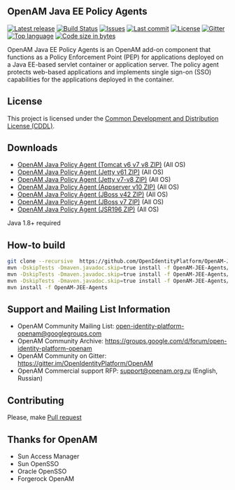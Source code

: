 ## OpenAM Java EE Policy Agents
[![Latest release](https://img.shields.io/github/release/OpenIdentityPlatform/OpenAM-JEE-Agents.svg)](https://github.com/OpenIdentityPlatform/OpenAM-JEE-Agents/releases)
[![Build Status](https://travis-ci.org/OpenIdentityPlatform/OpenAM-JEE-Agents.svg)](https://travis-ci.org/OpenIdentityPlatform/OpenAM-JEE-Agents)
[![Issues](https://img.shields.io/github/issues/OpenIdentityPlatform/OpenAM-JEE-Agents.svg)](https://github.com/OpenIdentityPlatform/OpenAM-JEE-Agents/issues)
[![Last commit](https://img.shields.io/github/last-commit/OpenIdentityPlatform/OpenAM-JEE-Agents.svg)](https://github.com/OpenIdentityPlatform/OpenAM-JEE-Agents/commits/master)
[![License](https://img.shields.io/badge/license-CDDL-blue.svg)](https://github.com/OpenIdentityPlatform/OpenAM-JEE-Agents/blob/master/LICENSE.md)
[![Gitter](https://img.shields.io/gitter/room/nwjs/nw.js.svg)](https://gitter.im/OpenIdentityPlatform/OpenAM)
[![Top language](https://img.shields.io/github/languages/top/OpenIdentityPlatform/OpenAM-JEE-Agents.svg)](https://github.com/OpenIdentityPlatform/OpenAM-JEE-Agents)
[![Code size in bytes](https://img.shields.io/github/languages/code-size/OpenIdentityPlatform/OpenAM-JEE-Agents.svg)](https://github.com/OpenIdentityPlatform/OpenAM-JEE-Agents)

OpenAM Java EE Policy Agents is an OpenAM add-on component that functions as a Policy Enforcement Point (PEP) for applications deployed on a Java EE-based servlet container or application server. The policy agent protects web-based applications and implements single sign-on (SSO) capabilities for the applications deployed in the container.

## License
This project is licensed under the [Common Development and Distribution License (CDDL)](https://github.com/OpenIdentityPlatform/OpenAM-JEE-Agents/blob/master/LICENSE.md). 

## Downloads 
* [OpenAM Java Policy Agent (Tomcat v6 v7 v8 ZIP)](https://github.com/OpenIdentityPlatform/OpenAM-JEE-Agents/releases) (All OS)
* [OpenAM Java Policy Agent (Jetty v61 ZIP)](https://github.com/OpenIdentityPlatform/OpenAM-JEE-Agents/releases) (All OS)
* [OpenAM Java Policy Agent (Jetty v7-v8 ZIP)](https://github.com/OpenIdentityPlatform/OpenAM-JEE-Agents/releases) (All OS)
* [OpenAM Java Policy Agent (Appserver v10 ZIP)](https://github.com/OpenIdentityPlatform/OpenAM-JEE-Agents/releases) (All OS)
* [OpenAM Java Policy Agent (JBoss v42 ZIP)](https://github.com/OpenIdentityPlatform/OpenAM-JEE-Agents/releases) (All OS)
* [OpenAM Java Policy Agent (JBoss v7 ZIP)](https://github.com/OpenIdentityPlatform/OpenAM-JEE-Agents/releases) (All OS)
* [OpenAM Java Policy Agent (JSR196 ZIP)](https://github.com/OpenIdentityPlatform/OpenAM-JEE-Agents/releases) (All OS)

Java 1.8+ required

## How-to build
```bash
git clone --recursive  https://github.com/OpenIdentityPlatform/OpenAM-JEE-Agents.git
mvn -DskipTests -Dmaven.javadoc.skip=true install -f OpenAM-JEE-Agents/OpenAM/OpenDJ/forgerock-parent
mvn -DskipTests -Dmaven.javadoc.skip=true install -f OpenAM-JEE-Agents/OpenAM/OpenDJ -P '!man-pages,!distribution'
mvn -DskipTests -Dmaven.javadoc.skip=true install -f OpenAM-JEE-Agents/OpenAM
mvn install -f OpenAM-JEE-Agents
```

## Support and Mailing List Information
* OpenAM Community Mailing List: open-identity-platform-openam@googlegroups.com
* OpenAM Community Archive: https://groups.google.com/d/forum/open-identity-platform-openam
* OpenAM Community on Gitter: https://gitter.im/OpenIdentityPlatform/OpenAM
* OpenAM Commercial support RFP: support@openam.org.ru (English, Russian)

## Contributing
Please, make [Pull request](https://github.com/OpenIdentityPlatform/OpenAM-JEE-Agents/pulls)

## Thanks for OpenAM
* Sun Access Manager
* Sun OpenSSO
* Oracle OpenSSO
* Forgerock OpenAM
